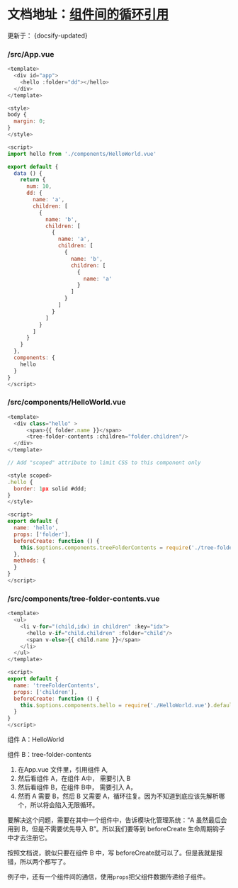 # 文档地址：[组件间的循环引用](https://cn.vuejs.org/v2/guide/components.html#%E7%BB%84%E4%BB%B6%E9%97%B4%E7%9A%84%E5%BE%AA%E7%8E%AF%E5%BC%95%E7%94%A8)

更新于： {docsify-updated} 

### /src/App.vue

```javascript
<template>
  <div id="app">
    <hello :folder="dd"></hello>
  </div>
</template>

<style>
body {
  margin: 0;
}
</style>

<script>
import hello from './components/HelloWorld.vue'

export default {
  data () {
    return {
      num: 10,
      dd: {
        name: 'a',
        children: [
          {
            name: 'b',
            children: [
              {
                name: 'a',
                children: [
                  {
                    name: 'b',
                    children: [
                      {
                        name: 'a'
                      }
                    ]
                  }
                ]
              }
            ]
          }
        ]
      }
    }
  },
  components: {
    hello
  }
}
</script>
```

### /src/components/HelloWorld.vue

```javascript
<template>
  <div class="hello" >
      <span>{{ folder.name }}</span>
      <tree-folder-contents :children="folder.children"/>
  </div>
</template>

// Add "scoped" attribute to limit CSS to this component only

<style scoped>
.hello {
  border: 1px solid #ddd;
}
</style>

<script>
export default {
  name: 'hello',
  props: ['folder'],
  beforeCreate: function () {
    this.$options.components.treeFolderContents = require('./tree-folder-contents.vue').default
  },
  methods: {
  }
}
</script>
```

### /src/components/tree-folder-contents.vue

```javascript
<template>
  <ul>
    <li v-for="(child,idx) in children" :key="idx">
      <hello v-if="child.children" :folder="child"/>
      <span v-else>{{ child.name }}</span>
    </li>
  </ul>
</template>

<script>
export default {
  name: 'treeFolderContents',
  props: ['children'],
  beforeCreate: function () {
    this.$options.components.hello = require('./HelloWorld.vue').default
  }
}
</script>
```

组件 A：HelloWorld

组件 B：tree-folder-contents

1. 在App.vue 文件里，引用组件 A,
2. 然后看组件 A，在组件 A中， 需要引入 B
3. 然后看组件 B，在组件 B中， 需要引入 A，
4. 然而 A 需要 B，然后 B 又需要 A，循环往复。因为不知道到底应该先解析哪个，所以将会陷入无限循环。

要解决这个问题，需要在其中一个组件中，告诉模块化管理系统：“A 虽然最后会用到 B，但是不需要优先导入 B”。所以我们要等到 beforeCreate 生命周期钩子中才去注册它。

按照文档说，貌似只要在组件 B 中，写 beforeCreate就可以了。但是我就是报错，所以两个都写了。

例子中，还有一个组件间的通信，使用`props`把父组件数据传递给子组件。
